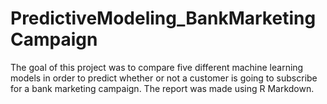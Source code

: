 # PredictiveModeling_BankMarketingCampaign
The goal of this project was to compare five different machine learning models in order to predict whether or not a customer is going to subscribe for a bank marketing campaign. The report was made using R Markdown.
